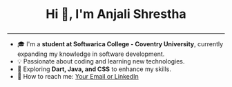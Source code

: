 # <p align="center">Hi 👋, I'm Anjali Shrestha</p>
--- 
- 🎓 I'm a **student at Softwarica College - Coventry University**, currently expanding my knowledge in software development.  
- 💡 Passionate about coding and learning new technologies.  
- 🌱 Exploring **Dart, Java, and CSS** to enhance my skills.  
- 📧 How to reach me: [Your Email or LinkedIn](#)  

